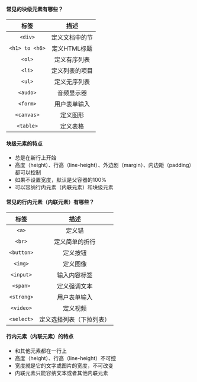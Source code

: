 #### 常见的块级元素有哪些？
| 标签 | 描述 |
|:-----:|:----:|
| `<div>` |定义文档中的节|
| `<h1> to <h6>` |定义HTML标题|
| `<ol>` |定义有序列表|
| `<li>` |定义列表的项目|
| `<ul>` |定义无序列表|
| `<audo>` |音频显示器|
| `<form>` |用户表单输入|
| `<canvas>` |定义图形|
| `<table>` |定义表格|
#### 块级元素的特点
* 总是在新行上开始
* 高度（height）、行高（line-height）、外边剧（margin）、内边距（padding）都可以控制
* 如果不设置宽度，默认是父容器的100%
* 可以容纳行内元素（内联元素）和块级元素

#### 常见的行内元素（内联元素）有哪些？

| 标签 | 描述 |
|:-----:|:----:|
| `<a>` |定义锚|
| `<br>` |定义简单的折行|
| `<button>` |定义按钮|
| `<img>` |定义图像|
| `<input>` |输入内容标签|
| `<span>` |定义强调文本|
| `<strong>` |用户表单输入|
| `<video>` |定义视频|
| `<select>` |定义选择列表（下拉列表）|
#### 行内元素（内联元素）的特点
* 和其他元素都在一行上
* 高度（height）、行高（line-height）不可控
* 宽度就是它的文字或图片的宽度，不可改变
* 内联元素只能容纳文本或者其他内联元素
